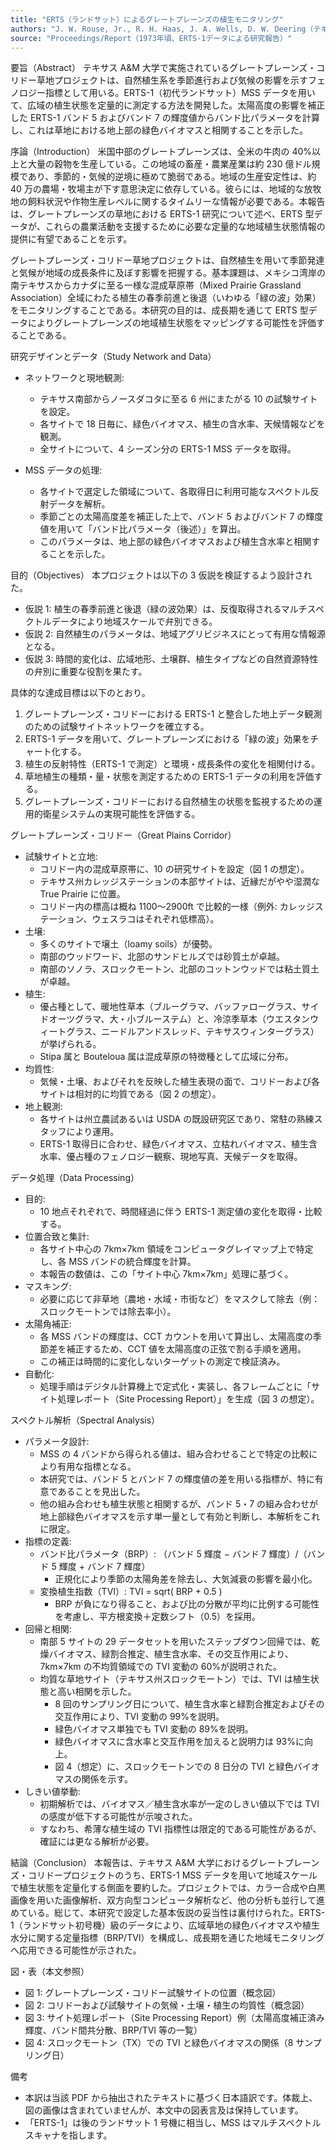 ```yaml
---
title: "ERTS（ランドサット）によるグレートプレーンズの植生モニタリング"
authors: "J. W. Rouse, Jr., R. H. Haas, J. A. Wells, D. W. Deering（テキサスA&M大学 リモートセンシングセンター）"
source: "Proceedings/Report（1973年頃、ERTS-1データによる研究報告）"
---
```


要旨（Abstract）
テキサス A&M 大学で実施されているグレートプレーンズ・コリドー草地プロジェクトは、自然植生系を季節進行および気候の影響を示すフェノロジー指標として用いる。ERTS-1（初代ランドサット）MSS データを用いて、広域の植生状態を定量的に測定する方法を開発した。太陽高度の影響を補正した ERTS-1 バンド 5 およびバンド 7 の輝度値からバンド比パラメータを計算し、これは草地における地上部の緑色バイオマスと相関することを示した。

序論（Introduction）
米国中部のグレートプレーンズは、全米の牛肉の 40%以上と大量の穀物を生産している。この地域の畜産・農業産業は約 230 億ドル規模であり、季節的・気候的逆境に極めて脆弱である。地域の生産安定性は、約 40 万の農場・牧場主が下す意思決定に依存している。彼らには、地域的な放牧地の飼料状況や作物生産レベルに関するタイムリーな情報が必要である。本報告は、グレートプレーンズの草地における ERTS-1 研究について述べ、ERTS 型データが、これらの農業活動を支援するために必要な定量的な地域植生状態情報の提供に有望であることを示す。

グレートプレーンズ・コリドー草地プロジェクトは、自然植生を用いて季節発達と気候が地域の成長条件に及ぼす影響を把握する。基本課題は、メキシコ湾岸の南テキサスからカナダに至る一様な混成草原帯（Mixed Prairie Grassland Association）全域にわたる植生の春季前進と後退（いわゆる「緑の波」効果）をモニタリングすることである。本研究の目的は、成長期を通じて ERTS 型データによりグレートプレーンズの地域植生状態をマッピングする可能性を評価することである。

研究デザインとデータ（Study Network and Data）

- ネットワークと現地観測:

  - テキサス南部からノースダコタに至る 6 州にまたがる 10 の試験サイトを設定。
  - 各サイトで 18 日毎に、緑色バイオマス、植生の含水率、天候情報などを観測。
  - 全サイトについて、4 シーズン分の ERTS-1 MSS データを取得。

- MSS データの処理:
  - 各サイトで選定した領域について、各取得日に利用可能なスペクトル反射データを解析。
  - 季節ごとの太陽高度差を補正した上で、バンド 5 およびバンド 7 の輝度値を用いて「バンド比パラメータ（後述）」を算出。
  - このパラメータは、地上部の緑色バイオマスおよび植生含水率と相関することを示した。

目的（Objectives）
本プロジェクトは以下の 3 仮説を検証するよう設計された。

- 仮説 1: 植生の春季前進と後退（緑の波効果）は、反復取得されるマルチスペクトルデータにより地域スケールで弁別できる。
- 仮説 2: 自然植生のパラメータは、地域アグリビジネスにとって有用な情報源となる。
- 仮説 3: 時間的変化は、広域地形、土壌群、植生タイプなどの自然資源特性の弁別に重要な役割を果たす。

具体的な達成目標は以下のとおり。

1. グレートプレーンズ・コリドーにおける ERTS-1 と整合した地上データ観測のための試験サイトネットワークを確立する。
2. ERTS-1 データを用いて、グレートプレーンズにおける「緑の波」効果をチャート化する。
3. 植生の反射特性（ERTS-1 で測定）と環境・成長条件の変化を相関付ける。
4. 草地植生の種類・量・状態を測定するための ERTS-1 データの利用を評価する。
5. グレートプレーンズ・コリドーにおける自然植生の状態を監視するための運用的衛星システムの実現可能性を評価する。

グレートプレーンズ・コリドー（Great Plains Corridor）

- 試験サイトと立地:
  - コリドー内の混成草原帯に、10 の研究サイトを設定（図 1 の想定）。
  - テキサス州カレッジステーションの本部サイトは、近縁だがやや湿潤な True Prairie に位置。
  - コリドー内の標高は概ね 1100〜2900ft で比較的一様（例外: カレッジステーション、ウェスラコはそれぞれ低標高）。
- 土壌:
  - 多くのサイトで壌土（loamy soils）が優勢。
  - 南部のウッドワード、北部のサンドヒルズでは砂質土が卓越。
  - 南部のソノラ、スロックモートン、北部のコットンウッドでは粘土質土が卓越。
- 植生:
  - 優占種として、暖地性草本（ブルーグラマ、バッファローグラス、サイドオーツグラマ、大・小ブルーステム）と、冷涼季草本（ウエスタンウィートグラス、ニードルアンドスレッド、テキサスウィンターグラス）が挙げられる。
  - Stipa 属と Bouteloua 属は混成草原の特徴種として広域に分布。
- 均質性:
  - 気候・土壌、およびそれを反映した植生表現の面で、コリドーおよび各サイトは相対的に均質である（図 2 の想定）。
- 地上観測:
  - 各サイトは州立農試あるいは USDA の既設研究区であり、常駐の熟練スタッフにより運用。
  - ERTS-1 取得日に合わせ、緑色バイオマス、立枯れバイオマス、植生含水率、優占種のフェノロジー観察、現地写真、天候データを取得。

データ処理（Data Processing）

- 目的:
  - 10 地点それぞれで、時間経過に伴う ERTS-1 測定値の変化を取得・比較する。
- 位置合致と集計:
  - 各サイト中心の 7km×7km 領域をコンピュータグレイマップ上で特定し、各 MSS バンドの統合輝度を計算。
  - 本報告の数値は、この「サイト中心 7km×7km」処理に基づく。
- マスキング:
  - 必要に応じて非草地（農地・水域・市街など）をマスクして除去（例：スロックモートンでは除去率小）。
- 太陽角補正:
  - 各 MSS バンドの輝度は、CCT カウントを用いて算出し、太陽高度の季節差を補正するため、CCT 値を太陽高度の正弦で割る手順を適用。
  - この補正は時間的に変化しないターゲットの測定で検証済み。
- 自動化:
  - 処理手順はデジタル計算機上で定式化・実装し、各フレームごとに「サイト処理レポート（Site Processing Report）」を生成（図 3 の想定）。

スペクトル解析（Spectral Analysis）

- パラメータ設計:
  - MSS の 4 バンドから得られる値は、組み合わせることで特定の比較により有用な指標となる。
  - 本研究では、バンド 5 とバンド 7 の輝度値の差を用いる指標が、特に有意であることを見出した。
  - 他の組み合わせも植生状態と相関するが、バンド 5・7 の組み合わせが地上部緑色バイオマスを示す単一量として有効と判断し、本解析をこれに限定。
- 指標の定義:
  - バンド比パラメータ（BRP）: （バンド 5 輝度 − バンド 7 輝度）/（バンド 5 輝度 + バンド 7 輝度）
    - 正規化により季節の太陽角差を除去し、大気減衰の影響を最小化。
  - 変換植生指数（TVI）: TVI = sqrt( BRP + 0.5 )
    - BRP が負になり得ること、および比の分散が平均に比例する可能性を考慮し、平方根変換＋定数シフト（0.5）を採用。
- 回帰と相関:
  - 南部 5 サイトの 29 データセットを用いたステップダウン回帰では、乾燥バイオマス、緑割合推定、植生含水率、その交互作用により、7km×7km の不均質領域での TVI 変動の 60%が説明された。
  - 均質な草地サイト（テキサス州スロックモートン）では、TVI は植生状態と高い相関を示した。
    - 8 回のサンプリング日について、植生含水率と緑割合推定およびその交互作用により、TVI 変動の 99%を説明。
    - 緑色バイオマス単独でも TVI 変動の 89%を説明。
    - 緑色バイオマスに含水率と交互作用を加えると説明力は 93%に向上。
    - 図 4（想定）に、スロックモートンでの 8 日分の TVI と緑色バイオマスの関係を示す。
- しきい値挙動:
  - 初期解析では、バイオマス／植生含水率が一定のしきい値以下では TVI の感度が低下する可能性が示唆された。
  - すなわち、希薄な植生域の TVI 指標性は限定的である可能性があるが、確証には更なる解析が必要。

結論（Conclusion）
本報告は、テキサス A&M 大学におけるグレートプレーンズ・コリドープロジェクトのうち、ERTS-1 MSS データを用いて地域スケールで植生状態を定量化する側面を要約した。プロジェクトでは、カラー合成や白黒画像を用いた画像解析、双方向型コンピュータ解析など、他の分析も並行して進めている。総じて、本研究で設定した基本仮説の妥当性は裏付けられた。ERTS-1（ランドサット初号機）級のデータにより、広域草地の緑色バイオマスや植生水分に関する定量指標（BRP/TVI）を構成し、成長期を通じた地域モニタリングへ応用できる可能性が示された。

図・表（本文参照）

- 図 1: グレートプレーンズ・コリドー試験サイトの位置（概念図）
- 図 2: コリドーおよび試験サイトの気候・土壌・植生の均質性（概念図）
- 図 3: サイト処理レポート（Site Processing Report）例（太陽高度補正済み輝度、バンド間共分散、BRP/TVI 等の一覧）
- 図 4: スロックモートン（TX）での TVI と緑色バイオマスの関係（8 サンプリング日）

備考

- 本訳は当該 PDF から抽出されたテキストに基づく日本語訳です。体裁上、図の画像は含まれていませんが、本文中の図表言及は保持しています。
- 「ERTS-1」は後のランドサット 1 号機に相当し、MSS はマルチスペクトルスキャナを指します。
